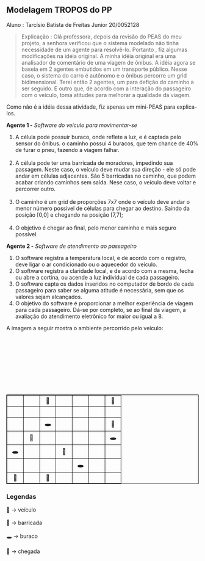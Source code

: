 ## Modelagem TROPOS do PP
Aluno : Tarcísio Batista de Freitas Junior 20/0052128

> Explicação : Olá professora, depois da revisão do PEAS do meu projeto, a senhora verificou que o sistema modelado não tinha 
necessidade de um agente para resolvê-lo. Portanto , fiz algumas modificações na idéia original. A minha idéia original era uma analisador 
de comentário de uma viagem de ônibus. A idéia agora se baseia em 2 agentes embutidos em um transporte público. Nesse caso, o sistema do carro
é autônomo e o ônibus percorre um grid bidimensional. Terei então 2 agentes, um para defição do caminho a ser seguido. E outro que, de acordo com a  interação do passageiro com o veículo, toma atitudes para melhorar a qualidade da viagem.

Como não é a idéia dessa atividade, fiz apenas um mini-PEAS para explica-los.

**Agente 1 -** _Software do veículo para movimentar-se_

1. A célula pode possuir buraco, onde reflete a luz, e é captada pelo sensor do ônibus. o caminho possui 4 buracos, que tem chance de 40%
de furar o pneu, fazendo a viagem falhar.<br></br>
2. A célula pode ter uma barricada de moradores, impedindo sua passagem. Neste caso, o veículo deve mudar sua direção - ele só pode andar 
em células adjacentes. São 5 barricadas no caminho, que podem acabar criando caminhos sem saída. Nese caso, o veículo deve voltar e percorrer outro.<br></br>
3. O caminho é um grid de proporções 7x7 onde o veículo deve andar o menor número possível de células para chegar ao destino. Saindo da
posição [0,0] e chegando na posição [7,7];<br></br>
4. O objetivo é chegar ao final, pelo menor caminho e mais seguro possível.

**Agente 2 -** _Software de atendimento ao passageiro_

1. O software registra a temperatura local, e de acordo com o registro, deve ligar o ar condicionado ou o aquecedor do veículo.
2. O software registra a claridade local, e de acordo com a mesma, fecha ou abre a cortina, ou acende a luz individual de cada passageiro.
3. O software capta os dados inseridos no computador de bordo de cada passageiro para saber se alguma atitude é necessária, sem que 
os valores sejam alcançados.
4. O objetivo do software é proporcionar a melhor experiência de viagem para cada passageiro. Dá-se por completo, se ao final da viagem,
a avaliação do atendimento eletrônico for maior ou igual a 8. 

A imagem a seguir mostra o ambiente percorrido pelo veículo:

<br><br>
<br><br>
<br><br>
<br><br>


 <table style="border: 1px solid black;">
  <tr style="border: 1px solid black;">
    <th style="border: 1px solid black;">&nbsp&nbsp&nbsp&nbsp&nbsp&nbsp</th>
    <th style="border: 1px solid black;">&nbsp&nbsp&nbsp&nbsp&nbsp&nbsp</th>
    <th style="border: 1px solid black;">🌋</th>
    <th style="border: 1px solid black;">&nbsp&nbsp&nbsp&nbsp&nbsp&nbsp</th>
    <th style="border: 1px solid black;">&nbsp&nbsp&nbsp&nbsp&nbsp&nbsp</th>
    <th style="border: 1px solid black;">&nbsp&nbsp&nbsp&nbsp&nbsp&nbsp</th>
    <th style="border: 1px solid black;">🏁</th>
  </tr>
  <tr style="border: 1px solid black;">
    <th style="border: 1px solid black;">&nbsp&nbsp&nbsp&nbsp&nbsp&nbsp</th>
    <th style="border: 1px solid black;">&nbsp&nbsp&nbsp&nbsp&nbsp&nbsp</th>
    <th style="border: 1px solid black;">&nbsp&nbsp&nbsp&nbsp&nbsp&nbsp</th>
    <th style="border: 1px solid black;">&nbsp&nbsp&nbsp&nbsp&nbsp&nbsp</th>
    <th style="border: 1px solid black;">&nbsp&nbsp&nbsp&nbsp&nbsp&nbsp</th>
    <th style="border: 1px solid black;">&nbsp&nbsp&nbsp&nbsp&nbsp&nbsp</th>
    <th style="border: 1px solid black;">&nbsp&nbsp&nbsp&nbsp&nbsp&nbsp</th>
  </tr>
  <tr style="border: 1px solid black;">
    <th style="border: 1px solid black;">&nbsp&nbsp&nbsp&nbsp&nbsp&nbsp</th>
    <th style="border: 1px solid black;">&nbsp&nbsp&nbsp&nbsp&nbsp&nbsp</th>
    <th style="border: 1px solid black;">🕳️</th>
    <th style="border: 1px solid black;">&nbsp&nbsp&nbsp&nbsp&nbsp&nbsp</th>
    <th style="border: 1px solid black;">&nbsp&nbsp&nbsp&nbsp&nbsp&nbsp</th>
    <th style="border: 1px solid black;">&nbsp&nbsp&nbsp&nbsp&nbsp&nbsp</th>
    <th style="border: 1px solid black;">🌋</th>
  </tr>
   <tr style="border: 1px solid black;">
    <th style="border: 1px solid black;">&nbsp&nbsp&nbsp&nbsp&nbsp&nbsp</th>
    <th style="border: 1px solid black;">🌋</th>
    <th style="border: 1px solid black;">&nbsp&nbsp&nbsp&nbsp&nbsp&nbsp</th>
    <th style="border: 1px solid black;">&nbsp&nbsp&nbsp&nbsp&nbsp&nbsp</th>
    <th style="border: 1px solid black;">&nbsp&nbsp&nbsp&nbsp&nbsp&nbsp</th>
    <th style="border: 1px solid black;">&nbsp&nbsp&nbsp&nbsp&nbsp&nbsp</th>
    <th style="border: 1px solid black;">🕳️</th>
  </tr>
   <tr style="border: 1px solid black;">
    <th style="border: 1px solid black;">🕳️</th>
    <th style="border: 1px solid black;">&nbsp&nbsp&nbsp&nbsp&nbsp&nbsp</th>
    <th style="border: 1px solid black;">&nbsp&nbsp&nbsp&nbsp&nbsp&nbsp</th>
    <th style="border: 1px solid black;">🌋</th>
    <th style="border: 1px solid black;">&nbsp&nbsp&nbsp&nbsp&nbsp&nbsp</th>
    <th style="border: 1px solid black;">&nbsp&nbsp&nbsp&nbsp&nbsp&nbsp</th>
    <th style="border: 1px solid black;">&nbsp&nbsp&nbsp&nbsp&nbsp&nbsp</th>
  </tr>
   <tr style="border: 1px solid black;">
    <th style="border: 1px solid black;">&nbsp&nbsp&nbsp&nbsp&nbsp&nbsp</th>
    <th style="border: 1px solid black;">&nbsp&nbsp&nbsp&nbsp&nbsp&nbsp</th>
    <th style="border: 1px solid black;">&nbsp&nbsp&nbsp&nbsp&nbsp&nbsp</th>
    <th style="border: 1px solid black;">&nbsp&nbsp&nbsp&nbsp&nbsp&nbsp</th>
    <th style="border: 1px solid black;">🕳️</th>
    <th style="border: 1px solid black;">&nbsp&nbsp&nbsp&nbsp&nbsp&nbsp</th>
    <th style="border: 1px solid black;">&nbsp&nbsp&nbsp&nbsp&nbsp&nbsp</th>
  </tr>
   <tr style="border: 1px solid black;">
       <th style="border: 1px solid black;" >🚐</th>
    <th style="border: 1px solid black;">&nbsp&nbsp&nbsp&nbsp&nbsp&nbsp</th>
    <th style="border: 1px solid black;">🌋</th>
    <th style="border: 1px solid black;">&nbsp&nbsp&nbsp&nbsp&nbsp&nbsp</th>
    <th style="border: 1px solid black;">&nbsp&nbsp&nbsp&nbsp&nbsp&nbsp</th>
    <th style="border: 1px solid black;">&nbsp&nbsp&nbsp&nbsp&nbsp&nbsp</th>
    <th style="border: 1px solid black;">&nbsp&nbsp&nbsp&nbsp&nbsp&nbsp</th>

  </tr>
</table>

### Legendas
🚐 -> veículo <br></br>
🌋 -> barricada <br></br>
🕳️ -> buraco <br></br>
🏁 -> chegada <br></br>